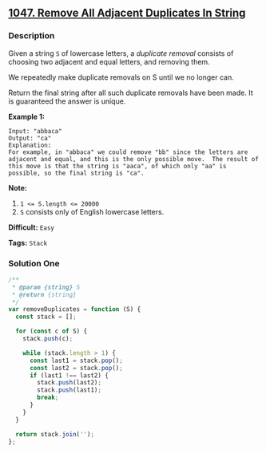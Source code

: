 ## [1047. Remove All Adjacent Duplicates In String](https://leetcode.com/problems/remove-all-adjacent-duplicates-in-string/)

### Description

Given a string `S` of lowercase letters, a _duplicate removal_ consists of choosing two adjacent and equal letters, and removing them.

We repeatedly make duplicate removals on S until we no longer can.

Return the final string after all such duplicate removals have been made. It is guaranteed the answer is unique.

**Example 1:**

```
Input: "abbaca"
Output: "ca"
Explanation:
For example, in "abbaca" we could remove "bb" since the letters are adjacent and equal, and this is the only possible move.  The result of this move is that the string is "aaca", of which only "aa" is possible, so the final string is "ca".
```

**Note:**

1. `1 <= S.length <= 20000`
2. `S` consists only of English lowercase letters.

**Difficult:** `Easy`

**Tags:** `Stack`

### Solution One

```javascript
/**
 * @param {string} S
 * @return {string}
 */
var removeDuplicates = function (S) {
  const stack = [];

  for (const c of S) {
    stack.push(c);

    while (stack.length > 1) {
      const last1 = stack.pop();
      const last2 = stack.pop();
      if (last1 !== last2) {
        stack.push(last2);
        stack.push(last1);
        break;
      }
    }
  }

  return stack.join('');
};
```
